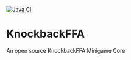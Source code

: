 [![Java CI](https://github.com/Negative-Games/KnockbackFFA/actions/workflows/gradle.yml/badge.svg)](https://github.com/Negative-Games/KnockbackFFA/actions/workflows/gradle.yml)
# KnockbackFFA
An open source KnockbackFFA Minigame Core
